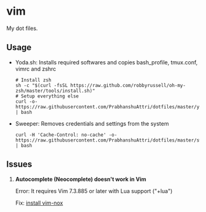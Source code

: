 # vim
My dot files.

## Usage

- Yoda.sh: Installs required softwares and copies bash_profile, tmux.conf, vimrc and zshrc

   ```        
   # Install zsh
   sh -c "$(curl -fsSL https://raw.github.com/robbyrussell/oh-my-zsh/master/tools/install.sh)"
   # Setup everything else
   curl -o- https://raw.githubusercontent.com/PrabhanshuAttri/dotfiles/master/yoda.sh | bash
   ```

- Sweeper: Removes credentials and settings from the system

   ```
   curl -H 'Cache-Control: no-cache' -o- https://raw.githubusercontent.com/PrabhanshuAttri/dotfiles/master/sweeper.sh | bash
   ```
   
## Issues

1. **Autocomplete (Neocomplete) doesn't work in Vim**

   Error: It requires Vim 7.3.885 or later with Lua support ("+lua")

   Fix: [install vim-nox](https://github.com/spf13/spf13-vim/issues/773)
